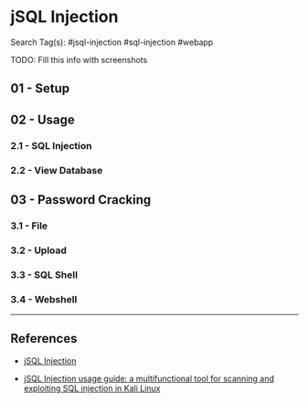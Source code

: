# jSQL Injection

Search Tag(s): #jsql-injection #sql-injection #webapp

TODO: Fill this info with screenshots

## 01 - Setup

## 02 - Usage

### 2.1 - SQL Injection

### 2.2 - View Database

## 03 - Password Cracking

### 3.1 - File

### 3.2 - Upload

### 3.3 - SQL Shell

### 3.4 - Webshell

---
## References

- [jSQL Injection](https://github.com/ron190/jsql-injection)

- [jSQL Injection usage guide: a multifunctional tool for scanning and exploiting SQL injection in Kali Linux](https://miloserdov.org/?p=1682)